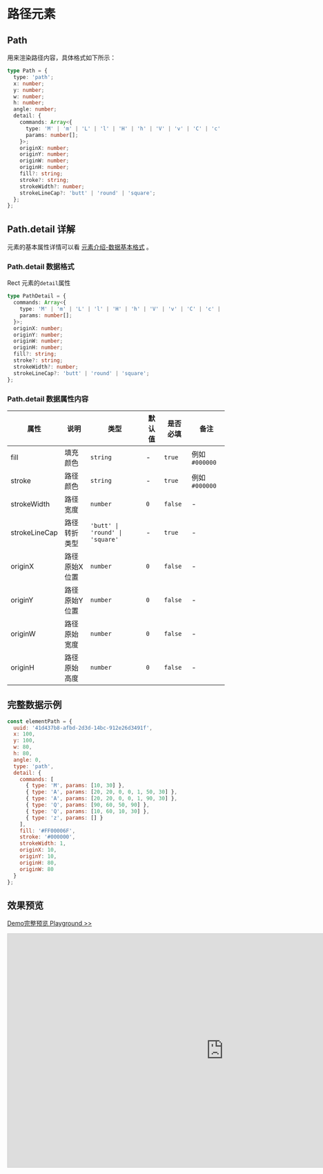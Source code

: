 # 路径元素

## Path

用来渲染路径内容，具体格式如下所示：

```ts
type Path = {
  type: 'path';
  x: number;
  y: number;
  w: number;
  h: number;
  angle: number;
  detail: {
    commands: Array<{
      type: 'M' | 'm' | 'L' | 'l' | 'H' | 'h' | 'V' | 'v' | 'C' | 'c' | 'S' | 's' | 'Q' | 'q' | 'T' | 't' | 'A' | 'a' | 'Z' | 'z';
      params: number[];
    }>;
    originX: number;
    originY: number;
    originW: number;
    originH: number;
    fill?: string;
    stroke?: string;
    strokeWidth?: number;
    strokeLineCap?: 'butt' | 'round' | 'square';
  };
};
```

## Path.detail 详解

元素的基本属性详情可以看 [元素介绍-数据基本格式](./info.md#数据基本格式) 。

### Path.detail 数据格式

Rect 元素的`detail`属性

```ts
type PathDetail = {
  commands: Array<{
    type: 'M' | 'm' | 'L' | 'l' | 'H' | 'h' | 'V' | 'v' | 'C' | 'c' | 'S' | 's' | 'Q' | 'q' | 'T' | 't' | 'A' | 'a' | 'Z' | 'z';
    params: number[];
  }>;
  originX: number;
  originY: number;
  originW: number;
  originH: number;
  fill?: string;
  stroke?: string;
  strokeWidth?: number;
  strokeLineCap?: 'butt' | 'round' | 'square';
};
```

### Path.detail 数据属性内容

| 属性          | 说明          | 类型                            | 默认值 | 是否必填 | 备注           |
| ------------- | ------------- | ------------------------------- | ------ | -------- | -------------- |
| fill          | 填充颜色      | `string`                        | -      | `true`   | 例如 `#000000` |
| stroke        | 路径颜色      | `string`                        | -      | `true`   | 例如 `#000000` |
| strokeWidth   | 路径宽度      | `number`                        | `0`    | `false`  | -              |
| strokeLineCap | 路径转折类型  | `'butt' \| 'round' \| 'square'` | -      | `true`   | -              |
| originX       | 路径原始X位置 | `number`                        | `0`    | `false`  | -              |
| originY       | 路径原始Y位置 | `number`                        | `0`    | `false`  | -              |
| originW       | 路径原始宽度  | `number`                        | `0`    | `false`  | -              |
| originH       | 路径原始高度  | `number`                        | `0`    | `false`  | -              |

## 完整数据示例

```js
const elementPath = {
  uuid: '41d437b8-afbd-2d3d-14bc-912e26d3491f',
  x: 100,
  y: 100,
  w: 80,
  h: 80,
  angle: 0,
  type: 'path',
  detail: {
    commands: [
      { type: 'M', params: [10, 30] },
      { type: 'A', params: [20, 20, 0, 0, 1, 50, 30] },
      { type: 'A', params: [20, 20, 0, 0, 1, 90, 30] },
      { type: 'Q', params: [90, 60, 50, 90] },
      { type: 'Q', params: [10, 60, 10, 30] },
      { type: 'z', params: [] }
    ],
    fill: '#FF00006F',
    stroke: '#000000',
    strokeWidth: 1,
    originX: 10,
    originY: 10,
    originH: 80,
    originW: 80
  }
};
```

## 效果预览

[Demo完整预览 Playground >>](https://idrawjs.com/playground/?demo=elem-path)

<iframe class="idraw-playground-preview" 
    src="https://idrawjs.com/playground/?demo=elem-path&header=false&sider=false&default-editor-split=50" 
    width="1000" height="540" frameborder="no" border="0"
    style="border: 1px solid #cecece; margin: 0px auto;"
  ></iframe>
